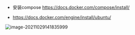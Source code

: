 



- 安装compose https://docs.docker.com/compose/install/

- https://docs.docker.com/engine/install/ubuntu/

![image-20211029141835999](https://tva1.sinaimg.cn/large/008i3skNly1gvw5pldxnlj31ll0u046c.jpg)